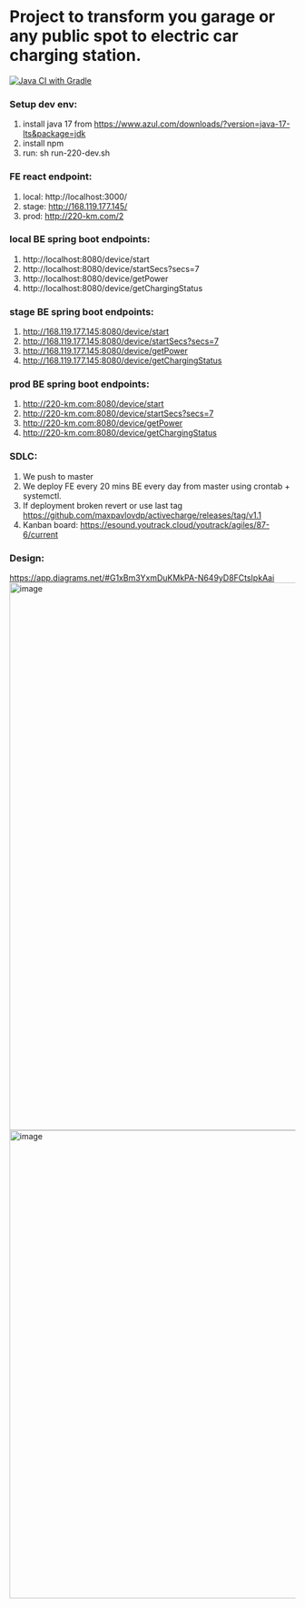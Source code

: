 # Project to transform you garage or any public spot to electric car charging station.
[![Java CI with Gradle](https://github.com/maxpavlovdp/activecharge/actions/workflows/gradle.yml/badge.svg)](https://github.com/maxpavlovdp/activecharge/actions/workflows/gradle.yml)

### Setup dev env:

1. install java 17 from https://www.azul.com/downloads/?version=java-17-lts&package=jdk
2. install npm
3. run: sh run-220-dev.sh

### FE react endpoint:
1. local: http://localhost:3000/
2. stage: http://168.119.177.145/
2. prod: http://220-km.com/2

### local BE spring boot endpoints:
1. http://localhost:8080/device/start
2. http://localhost:8080/device/startSecs?secs=7
3. http://localhost:8080/device/getPower
4. http://localhost:8080/device/getChargingStatus

### stage BE spring boot endpoints:
1. http://168.119.177.145:8080/device/start
2. http://168.119.177.145:8080/device/startSecs?secs=7
3. http://168.119.177.145:8080/device/getPower
4. http://168.119.177.145:8080/device/getChargingStatus

### prod BE spring boot endpoints:
1. http://220-km.com:8080/device/start
2. http://220-km.com:8080/device/startSecs?secs=7
3. http://220-km.com:8080/device/getPower
4. http://220-km.com:8080/device/getChargingStatus

### SDLC:
1. We push to master
2. We deploy FE every 20 mins BE every day from master using crontab + systemctl.
3. If deployment broken revert or use last tag https://github.com/maxpavlovdp/activecharge/releases/tag/v1.1
4. Kanban board: https://esound.youtrack.cloud/youtrack/agiles/87-6/current

### Design:
https://app.diagrams.net/#G1xBm3YxmDuKMkPA-N649yD8FCtsIpkAai
<img width="963" alt="image" src="https://user-images.githubusercontent.com/5563023/171100461-22780c99-c5f7-4d60-9adb-db8363a91b57.png">
<img width="823" alt="image" src="https://user-images.githubusercontent.com/5563023/171879571-2491e33c-9e92-4ac8-93cc-ebbf428136e7.png">
